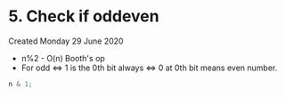 # 5. Check if oddeven
Created Monday 29 June 2020

* n%2 - O(n) Booth's op
* For odd ⇔ 1 is the 0th bit always ⇔ 0 at 0th bit means even number.
```c++
n & 1;
```
